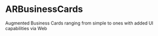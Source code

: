 # ARBusinessCards
Augmented Business Cards ranging from simple to ones with added UI capabilities via Web
 
